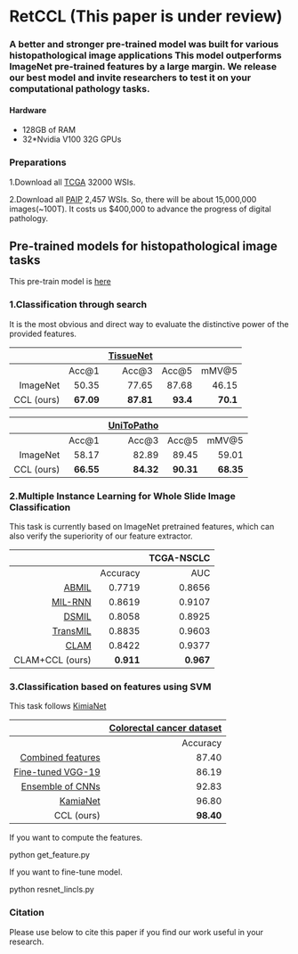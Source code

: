 # RetCCL (This paper is under review)
####

### A better and stronger pre-trained model was built for various histopathological image applications This model outperforms ImageNet pre-trained features by a large margin. We release our best model and invite researchers to test it on your computational pathology tasks.

#### Hardware

* 128GB of RAM
* 32*Nvidia V100 32G GPUs

### Preparations
1.Download all [TCGA](https://portal.gdc.cancer.gov/projects?filters=%7B%22op%22%3A%22and%22%2C%22content%22%3A%5B%7B%22op%22%3A%22in%22%2C%22content%22%3A%7B%22field%22%3A%22projects.program.name%22%2C%22value%22%3A%5B%22TCGA%22%5D%7D%7D%5D%7D) 32000 WSIs. 

2.Download all [PAIP](http://wisepaip.org/paip) 2,457 WSIs. So, there will be about 15,000,000 images(~100T). It costs us $400,000 to advance the progress of digital pathology.



## Pre-trained models for histopathological image tasks
This pre-train model is [here](https://drive.google.com/file/d/1o0-Q9RCIMd0mD28jT0PLK8IlnMIPAXjH/view?usp=sharing)
### 1.Classification through search
It is the most obvious and direct way to evaluate the distinctive power of the provided features.

|          |         | [TissueNet](https://www.drivendata.org/competitions/67/competition-cervicalbiopsy/page/254/) |    |    |
|----------:|--------:|------:|--------:|-------------:|
|         | Acc@1   | Acc@3    |   Acc@5 |   mMV@5 |
| ImageNet | 50.35   | 77.65 |    87.68 |         46.15 |                
| CCL (ours) | **67.09**  | **87.81**  |    **93.4** |         **70.1** |                  


|          |         | [UniToPatho](https://ieee-dataport.org/open-access/unitopatho) |    |    |
|----------:|--------:|------:|--------:|-------------:|
|         | Acc@1   | Acc@3    |   Acc@5 |   mMV@5 |
| ImageNet | 58.17   | 82.89 |    89.45 |         59.01 |                
| CCL (ours) | **66.55**  | **84.32**  |    **90.31** |         **68.35** | 



### 2.Multiple Instance Learning for Whole Slide Image Classification
This task is currently based on ImageNet pretrained features, which can also verify the superiority of our feature extractor.

|          |         | TCGA-NSCLC |
|----------:|--------:|------:|
|         |  Accuracy   | AUC    |   
| [ABMIL](https://arxiv.org/abs/1802.04712) |  0.7719   | 0.8656 |
| [MIL-RNN](https://www.nature.com/articles/s41591-019-0508-1) | 0.8619   |  0.9107 |
| [DSMIL](https://arxiv.org/abs/2011.08939) | 0.8058   | 0.8925 |
| [TransMIL](https://arxiv.org/abs/2106.00908) | 0.8835   |  0.9603 |
| [CLAM](https://www.nature.com/articles/s41551-020-00682-w) |  0.8422   |   0.9377 |
| CLAM+CCL (ours) |  **0.911**   |   **0.967**  |


### 3.Classification based on features using SVM
This task follows [KimiaNet](https://www.sciencedirect.com/science/article/pii/S1361841521000785)

|          |          [Colorectal cancer dataset](https://zenodo.org/record/53169#.YRfeKYgzbmE) |
|----------------:|-------------:|
|              |  Accuracy   |    
| [Combined features](https://www.nature.com/articles/srep27988) |  87.40   |
| [Fine-tuned VGG-19](https://bmcbioinformatics.biomedcentral.com/articles/10.1186/s12859-018-2184-4) | 86.19   | 
| [Ensemble of CNNs](https://www.sciencedirect.com/science/article/pii/S095219762100049X?dgcid=rss_sd_all) |  92.83   | 
| [KamiaNet](https://www.sciencedirect.com/science/article/pii/S1361841521000785) | 96.80   |
| CCL (ours) |  **98.40**   |   

If you want to compute the features.

python get_feature.py

If you want to fine-tune model.

python resnet_lincls.py

### Citation
Please use below to cite this paper if you find our work useful in your research.


